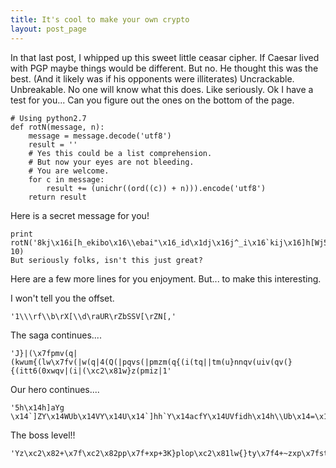 ```yaml
---
title: It's cool to make your own crypto
layout: post_page
---
```


In that last post, I whipped up this sweet little ceasar cipher. If Caesar lived with PGP maybe things would be different. But no. He thought this was the best. (And it likely was if his opponents were illiterates)  Uncrackable. Unbreakable. No one will know what this does. Like seriously. Ok I have a test for you... Can you figure out the ones on the bottom of the page.
 
    # Using python2.7
    def rotN(message, n):
        message = message.decode('utf8')
        result = ''
        # Yes this could be a list comprehension. 
        # But now your eyes are not bleeding.
        # You are welcome.
        for c in message:
            result += (unichr((ord((c)) + n))).encode('utf8') 
        return result 

Here is a secret message for you!

    print rotN('8kj\x16i[h_ekibo\x16\\ebai"\x16_id\x1dj\x16j^_i\x16`kij\x16]h[Wj5', 10)
    But seriously folks, isn't this just great?

Here are a few more lines for you enjoyment. But... to make this interesting. 

I won't tell you the offset.

    '1\\\rf\\b\rX[\\d\raUR\rZbSSV[\rZN[,'

The saga continues....

    'J}|(\x7fpmv(q|(kwum{(lw\x7fv(|w(q|4(Q(|pqvs(|pmzm(q{(i(tq||tm(u}nnqv(uiv(qv(}{(itt6(0xwqv|(i|(\xc2\x81w}z(pmiz|1'

Our hero continues....

    '5h\x14h]aYg \x14`]ZY\x14WUb\x14VY\x14U\x14`]hh`Y\x14acfY\x14UVfidh\x14h\\Ub\x14=\x14]aU[]bYX"'

The boss level!!

    'Yz\xc2\x82+\x7f\xc2\x82pp\x7f+xp+3K}plop\xc2\x81lw{}ty\x7f4+~zxp\x7fstyr9'
  
